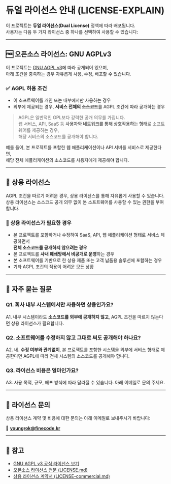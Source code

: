 # 듀얼 라이선스 안내 (LICENSE-EXPLAIN)

이 프로젝트는 **듀얼 라이선스(Dual License)** 정책에 따라 배포됩니다.  
사용자는 다음 두 가지 라이선스 중 하나를 선택하여 사용할 수 있습니다:

---

## 🆓 오픈소스 라이선스: GNU AGPLv3

이 프로젝트는 [GNU AGPL v3](./LICENSE.md)에 따라 공개되어 있으며,  
아래 조건을 충족하는 경우 자유롭게 사용, 수정, 배포할 수 있습니다.

### ✅ AGPL 허용 조건

- 이 소프트웨어를 개인 또는 내부에서만 사용하는 경우
- 외부에 제공되는 경우, **서비스 전체의 소스코드**를 AGPL 조건에 따라 공개하는 경우

> AGPL은 일반적인 GPL보다 강력한 공개 의무를 가집니다.  
> 웹 서비스, API, SaaS 등 **사용자와 네트워크를 통해 상호작용하는 형태**로 소프트웨어를 제공하는 경우,  
> 해당 서비스의 소스코드를 공개해야 합니다.

예를 들어, 본 프로젝트를 포함한 웹 애플리케이션이나 API 서버를 서비스로 제공한다면,  
해당 전체 애플리케이션의 소스코드를 사용자에게 제공해야 합니다.

---

## 💼 상용 라이선스

AGPL 조건을 따르기 어려운 경우, 상용 라이선스를 통해 자유롭게 사용할 수 있습니다.  
상용 라이선스는 소스코드 공개 의무 없이 본 소프트웨어를 사용할 수 있는 권한을 부여합니다.

### 🚫 상용 라이선스가 필요한 경우

- 본 프로젝트를 포함하거나 수정하여 SaaS, API, 웹 애플리케이션 형태로 서비스 제공하면서  
  **전체 소스코드를 공개하지 않으려는 경우**
- 본 프로젝트를 **사내 폐쇄망에서 비공개로 운영**하는 경우
- 본 소프트웨어를 기반으로 한 상용 제품 또는 고객 납품용 솔루션에 포함하는 경우
- 기타 AGPL 조건의 적용이 어려운 모든 상황

---

## 💬 자주 묻는 질문

### Q1. 회사 내부 시스템에서만 사용하면 상용인가요?
A1. 내부 시스템이라도 **소스코드를 외부에 공개하지 않고**, AGPL 조건을 따르지 않는다면 상용 라이선스가 필요합니다.

### Q2. 소프트웨어를 수정하지 않고 그대로 써도 공개해야 하나요?
A2. 네. **수정 여부와 관계없이**, 본 프로젝트를 포함한 시스템을 외부에 서비스 형태로 제공한다면 AGPL에 따라 전체 시스템의 소스코드를 공개해야 합니다.

### Q3. 라이선스 비용은 얼마인가요?
A3. 사용 목적, 규모, 배포 방식에 따라 달라질 수 있습니다. 아래 이메일로 문의 주세요.

---

## 📧 라이선스 문의

상용 라이선스 계약 및 비용에 대한 문의는 아래 이메일로 보내주시기 바랍니다:

📧 **youngrok@finecode.kr**

---

## 📌 참고

- [GNU AGPL v3 공식 라이선스 보기](https://www.gnu.org/licenses/agpl-3.0.html)
- [오픈소스 라이선스 전문 (LICENSE.md)](./LICENSE.md)
- [상용 라이선스 계약서 (LICENSE-commercial.md)](./LICENSE-commercial.md)